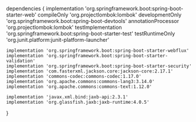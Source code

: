 dependencies {
	implementation 'org.springframework.boot:spring-boot-starter-web'
	compileOnly 'org.projectlombok:lombok'
	developmentOnly 'org.springframework.boot:spring-boot-devtools'
	annotationProcessor 'org.projectlombok:lombok'
	testImplementation 'org.springframework.boot:spring-boot-starter-test'
	testRuntimeOnly 'org.junit.platform:junit-platform-launcher'

	implementation 'org.springframework.boot:spring-boot-starter-webflux'
	implementation 'org.springframework.boot:spring-boot-starter-validation'
	implementation 'org.springframework.boot:spring-boot-starter-security'
	implementation 'com.fasterxml.jackson.core:jackson-core:2.17.1'
	implementation 'commons-codec:commons-codec:1.17.0'
	implementation 'org.apache.commons:commons-lang3:3.14.0'
	implementation 'org.apache.commons:commons-text:1.12.0'

	implementation 'javax.xml.bind:jaxb-api:2.3.1'
	implementation 'org.glassfish.jaxb:jaxb-runtime:4.0.5'
}
